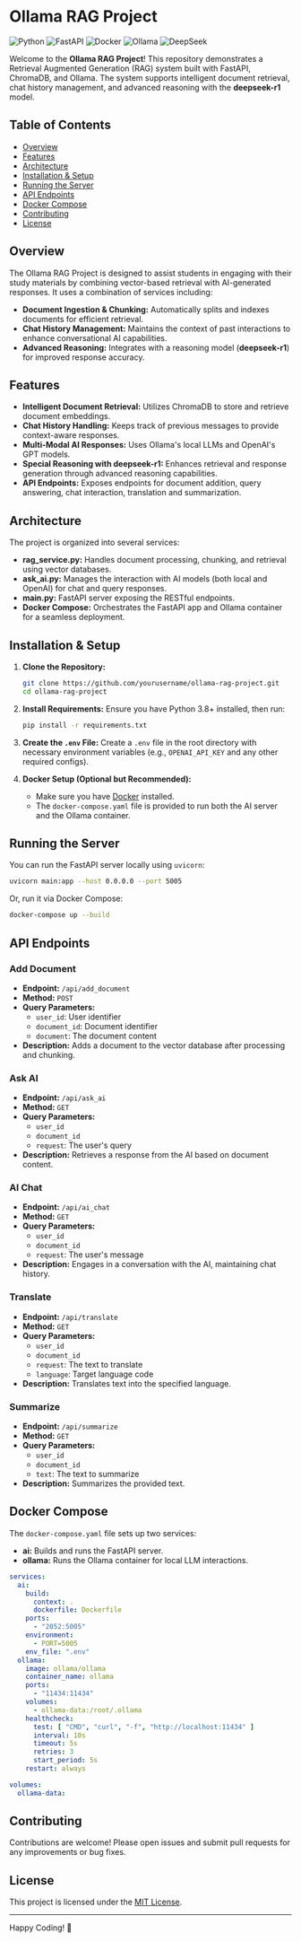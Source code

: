 # Ollama RAG Project

![Python](https://img.shields.io/badge/Python-3.8%2B-blue)
![FastAPI](https://img.shields.io/badge/FastAPI-0.70%2B-green)
![Docker](https://img.shields.io/badge/Docker-ready-brightgreen)
![Ollama](https://img.shields.io/badge/Ollama-powered-purple)
![DeepSeek](https://img.shields.io/badge/DeepSeek-Reasoning_Model-orange)

Welcome to the **Ollama RAG Project**! This repository demonstrates a Retrieval Augmented Generation (RAG) system built with FastAPI, ChromaDB, and Ollama. The system supports intelligent document retrieval, chat history management, and advanced reasoning with the **deepseek-r1** model.

## Table of Contents

- [Overview](#overview)
- [Features](#features)
- [Architecture](#architecture)
- [Installation & Setup](#installation--setup)
- [Running the Server](#running-the-server)
- [API Endpoints](#api-endpoints)
- [Docker Compose](#docker-compose)
- [Contributing](#contributing)
- [License](#license)

## Overview

The Ollama RAG Project is designed to assist students in engaging with their study materials by combining vector-based retrieval with AI-generated responses. It uses a combination of services including:
- **Document Ingestion & Chunking:** Automatically splits and indexes documents for efficient retrieval.
- **Chat History Management:** Maintains the context of past interactions to enhance conversational AI capabilities.
- **Advanced Reasoning:** Integrates with a reasoning model (**deepseek-r1**) for improved response accuracy.

## Features

- **Intelligent Document Retrieval:** Utilizes ChromaDB to store and retrieve document embeddings.
- **Chat History Handling:** Keeps track of previous messages to provide context-aware responses.
- **Multi-Modal AI Responses:** Uses Ollama's local LLMs and OpenAI's GPT models.
- **Special Reasoning with deepseek-r1:** Enhances retrieval and response generation through advanced reasoning capabilities.
- **API Endpoints:** Exposes endpoints for document addition, query answering, chat interaction, translation and summarization.

## Architecture

The project is organized into several services:

- **rag_service.py:** Handles document processing, chunking, and retrieval using vector databases.
- **ask_ai.py:** Manages the interaction with AI models (both local and OpenAI) for chat and query responses.
- **main.py:** FastAPI server exposing the RESTful endpoints.
- **Docker Compose:** Orchestrates the FastAPI app and Ollama container for a seamless deployment.

## Installation & Setup

1. **Clone the Repository:**
   ```bash
   git clone https://github.com/yourusername/ollama-rag-project.git
   cd ollama-rag-project
   ```

2. **Install Requirements:**
   Ensure you have Python 3.8+ installed, then run:
   ```bash
   pip install -r requirements.txt
   ```

3. **Create the `.env` File:**
   Create a `.env` file in the root directory with necessary environment variables (e.g., `OPENAI_API_KEY` and any other required configs).

4. **Docker Setup (Optional but Recommended):**
   - Make sure you have [Docker](https://www.docker.com/get-started) installed.
   - The `docker-compose.yaml` file is provided to run both the AI server and the Ollama container.

## Running the Server

You can run the FastAPI server locally using `uvicorn`:

```bash
uvicorn main:app --host 0.0.0.0 --port 5005
```

Or, run it via Docker Compose:

```bash
docker-compose up --build
```

## API Endpoints

### Add Document

- **Endpoint:** `/api/add_document`
- **Method:** `POST`
- **Query Parameters:**
  - `user_id`: User identifier
  - `document_id`: Document identifier
  - `document`: The document content
- **Description:** Adds a document to the vector database after processing and chunking.

### Ask AI

- **Endpoint:** `/api/ask_ai`
- **Method:** `GET`
- **Query Parameters:**
  - `user_id`
  - `document_id`
  - `request`: The user's query
- **Description:** Retrieves a response from the AI based on document content.

### AI Chat

- **Endpoint:** `/api/ai_chat`
- **Method:** `GET`
- **Query Parameters:**
  - `user_id`
  - `document_id`
  - `request`: The user's message
- **Description:** Engages in a conversation with the AI, maintaining chat history.

### Translate

- **Endpoint:** `/api/translate`
- **Method:** `GET`
- **Query Parameters:**
  - `user_id`
  - `document_id`
  - `request`: The text to translate
  - `language`: Target language code
- **Description:** Translates text into the specified language.


### Summarize

- **Endpoint:** `/api/summarize`
- **Method:** `GET`
- **Query Parameters:**
  - `user_id`
  - `document_id`
  - `text`: The text to summarize
- **Description:** Summarizes the provided text.

## Docker Compose

The `docker-compose.yaml` file sets up two services:

- **ai:** Builds and runs the FastAPI server.
- **ollama:** Runs the Ollama container for local LLM interactions.

```yaml
services:
  ai:
    build:
      context: .
      dockerfile: Dockerfile
    ports:
      - "2052:5005"
    environment:
      - PORT=5005
    env_file: ".env"
  ollama:
    image: ollama/ollama
    container_name: ollama
    ports:
      - "11434:11434"
    volumes:
      - ollama-data:/root/.ollama
    healthcheck:
      test: [ "CMD", "curl", "-f", "http://localhost:11434" ]
      interval: 10s
      timeout: 5s
      retries: 3
      start_period: 5s
    restart: always

volumes:
  ollama-data:
```

## Contributing

Contributions are welcome! Please open issues and submit pull requests for any improvements or bug fixes.

## License

This project is licensed under the [MIT License](LICENSE).

---

Happy Coding! 🚀
